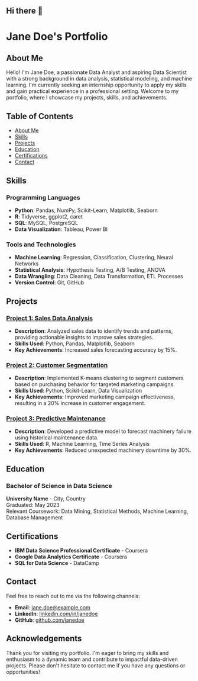 ## Hi there 👏

<!--
**muraliKrishnaMididoddi/muraliKrishnaMididoddi** is a ✨ _special_ ✨ repository because its `README.md` (this file) appears on your GitHub profile.

Here are some ideas to get you started:

- 🔭 I’m currently working on ...
- 🌱 I’m currently learning ...
- 👯 I’m looking to collaborate on ...
- 🤔 I’m looking for help with ...
- 💬 Ask me about ...
- 📫 How to reach me: ...
- 😄 Pronouns: ...
- ⚡ Fun fact: ...
-->
# Jane Doe's Portfolio

## About Me

Hello! I'm Jane Doe, a passionate Data Analyst and aspiring Data Scientist with a strong background in data analysis, statistical modeling, and machine learning. I'm currently seeking an internship opportunity to apply my skills and gain practical experience in a professional setting. Welcome to my portfolio, where I showcase my projects, skills, and achievements.

## Table of Contents

- [About Me](#about-me)
- [Skills](#skills)
- [Projects](#projects)
- [Education](#education)
- [Certifications](#certifications)
- [Contact](#contact)

## Skills

### Programming Languages
- **Python**: Pandas, NumPy, Scikit-Learn, Matplotlib, Seaborn
- **R**: Tidyverse, ggplot2, caret
- **SQL**: MySQL, PostgreSQL
- **Data Visualization**: Tableau, Power BI

### Tools and Technologies
- **Machine Learning**: Regression, Classification, Clustering, Neural Networks
- **Statistical Analysis**: Hypothesis Testing, A/B Testing, ANOVA
- **Data Wrangling**: Data Cleaning, Data Transformation, ETL Processes
- **Version Control**: Git, GitHub

## Projects

### [Project 1: Sales Data Analysis](https://github.com/janedoe/sales-data-analysis)
- **Description**: Analyzed sales data to identify trends and patterns, providing actionable insights to improve sales strategies.
- **Skills Used**: Python, Pandas, Matplotlib, Seaborn
- **Key Achievements**: Increased sales forecasting accuracy by 15%.

### [Project 2: Customer Segmentation](https://github.com/janedoe/customer-segmentation)
- **Description**: Implemented K-means clustering to segment customers based on purchasing behavior for targeted marketing campaigns.
- **Skills Used**: Python, Scikit-Learn, Data Visualization
- **Key Achievements**: Improved marketing campaign effectiveness, resulting in a 20% increase in customer engagement.

### [Project 3: Predictive Maintenance](https://github.com/janedoe/predictive-maintenance)
- **Description**: Developed a predictive model to forecast machinery failure using historical maintenance data.
- **Skills Used**: R, Machine Learning, Time Series Analysis
- **Key Achievements**: Reduced unexpected machinery downtime by 30%.

## Education

### Bachelor of Science in Data Science
**University Name** - City, Country  
Graduated: May 2023  
Relevant Coursework: Data Mining, Statistical Methods, Machine Learning, Database Management

## Certifications

- **IBM Data Science Professional Certificate** - Coursera
- **Google Data Analytics Certificate** - Coursera
- **SQL for Data Science** - DataCamp

## Contact

Feel free to reach out to me via the following channels:

- **Email**: [jane.doe@example.com](mailto:jane.doe@example.com)
- **LinkedIn**: [linkedin.com/in/janedoe](https://www.linkedin.com/in/janedoe/)
- **GitHub**: [github.com/janedoe](https://github.com/janedoe)

## Acknowledgements

Thank you for visiting my portfolio. I'm eager to bring my skills and enthusiasm to a dynamic team and contribute to impactful data-driven projects. Please don't hesitate to contact me if you have any questions or opportunities!
